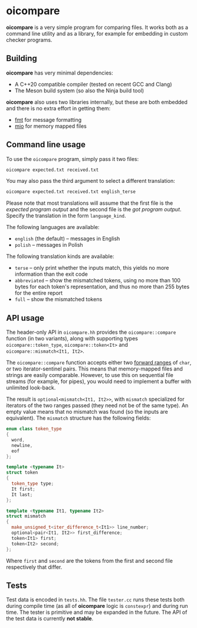 # oicompare

**oicompare** is a very simple program for comparing files. It works both as a
command line utility and as a library, for example for embedding in custom
checker programs.

## Building

**oicompare** has very minimal dependencies:

  * A C++20 compatible compiler (tested on recent GCC and Clang)
  * The Meson build system (so also the Ninja build tool)

**oicompare** also uses two libraries internally, but these are both embedded
and there is no extra effort in getting them:

  * [fmt](https://fmt.dev/latest/index.html) for message formatting
  * [mio](https://github.com/vimpunk/mio) for memory mapped files

## Command line usage

To use the `oicompare` program, simply pass it two files:

```sh
oicompare expected.txt received.txt
```

You may also pass the third argument to select a different translation:

```sh
oicompare expected.txt received.txt english_terse
```

Please note that most translations will assume that the first file is the
*expected program output* and the second file is the *got program output*.
Specify the translation in the form `language_kind`.

The following languages are available:

  * `english` (the default) – messages in English
  * `polish` – messages in Polish

The following translation kinds are available:

  * `terse` – only print whether the inputs match, this yields no more
    information than the exit code
  * `abbreviated` – show the mismatched tokens, using no more than 100
    bytes for each token's representation, and thus no more than 255 bytes for
    the entire report
  * `full` – show the mismatched tokens

## API usage

The header-only API in `oicompare.hh` provides the `oicompare::compare`
function (in two variants), along with supporting types
`oicompare::token_type`, `oicompare::token<It>` and `oicompare::mismatch<It1,
  It2>`.

The `oicompare::compare` function accepts either two
[forward ranges](https://en.cppreference.com/w/cpp/ranges/forward_range) of
`char`, or two iterator-sentinel pairs. This means that memory-mapped files and
strings are easily comparable. However, to use this on sequential file streams
(for example, for pipes), you would need to implement a buffer with unlimited
look-back.

The result is `optional<mismatch<It1, It2>>`, with `mismatch` specialized for
iterators of the two ranges passed (they need not be of the same type). An
empty value means that no mismatch was found (so the inputs are equivalent).
The `mismatch` structure has the following fields:

```cpp
enum class token_type
{
  word,
  newline,
  eof
};

template <typename It>
struct token
{
  token_type type;
  It first;
  It last;
};

template <typename It1, typename It2>
struct mismatch
{
  make_unsigned_t<iter_difference_t<It1>> line_number;
  optional<pair<It1, It2>> first_difference;
  token<It1> first;
  token<It2> second;
};
```

Where `first` and `second` are the tokens from the first and second file
respectively that differ.

## Tests

Test data is encoded in `tests.hh`. The file `tester.cc` runs these tests both
during compile time (as all of **oicompare** logic is `constexpr`) and during
run time. The tester is primitive and may be expanded in the future. The API of
the test data is currently **not stable**.